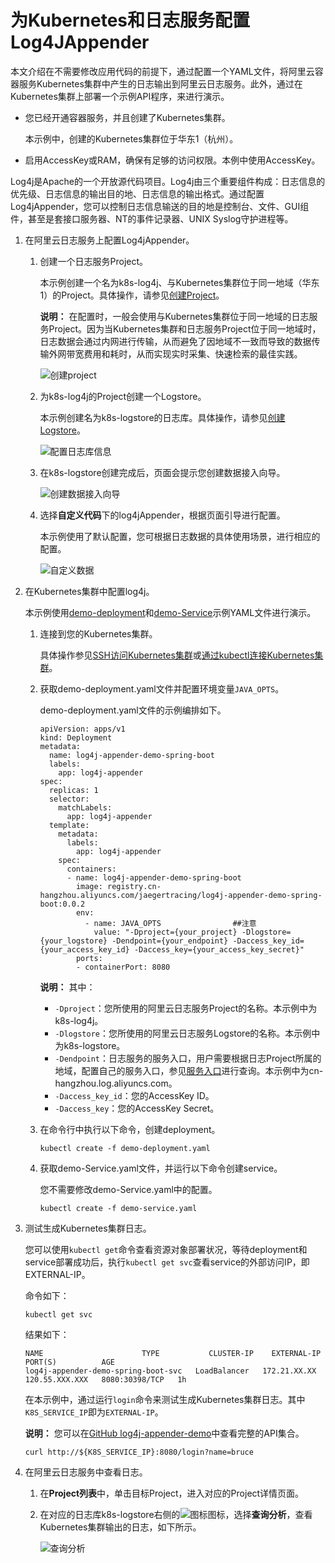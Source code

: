 # 为Kubernetes和日志服务配置Log4JAppender

本文介绍在不需要修改应用代码的前提下，通过配置一个YAML文件，将阿里云容器服务Kubernetes集群中产生的日志输出到阿里云日志服务。此外，通过在Kubernetes集群上部署一个示例API程序，来进行演示。

-   您已经开通容器服务，并且创建了Kubernetes集群。

    本示例中，创建的Kubernetes集群位于华东1（杭州）。

-   启用AccessKey或RAM，确保有足够的访问权限。本例中使用AccessKey。

Log4j是Apache的一个开放源代码项目。Log4j由三个重要组件构成：日志信息的优先级、日志信息的输出目的地、日志信息的输出格式。通过配置Log4jAppender，您可以控制日志信息输送的目的地是控制台、文件、GUI组件，甚至是套接口服务器、NT的事件记录器、UNIX Syslog守护进程等。

1.  在阿里云日志服务上配置Log4jAppender。

    1.  创建一个日志服务Project。

        本示例创建一个名为k8s-log4j、与Kubernetes集群位于同一地域（华东 1）的Project。具体操作，请参见[创建Project](/cn.zh-CN/数据采集/准备工作/管理Project.md)。

        **说明：** 在配置时，一般会使用与Kubernetes集群位于同一地域的日志服务Project。因为当Kubernetes集群和日志服务Project位于同一地域时，日志数据会通过内网进行传输，从而避免了因地域不一致而导致的数据传输外网带宽费用和耗时，从而实现实时采集、快速检索的最佳实践。

        ![创建project](https://static-aliyun-doc.oss-accelerate.aliyuncs.com/assets/img/zh-CN/2985659951/p10630.png)

    2.  为k8s-log4j的Project创建一个Logstore。

        本示例创建名为k8s-logstore的日志库。具体操作，请参见[创建Logstore](/cn.zh-CN/数据采集/准备工作/管理Logstore.md)。

        ![配置日志库信息](https://static-aliyun-doc.oss-accelerate.aliyuncs.com/assets/img/zh-CN/2985659951/p10632.png)

    3.  在k8s-logstore创建完成后，页面会提示您创建数据接入向导。

        ![创建数据接入向导](https://static-aliyun-doc.oss-accelerate.aliyuncs.com/assets/img/zh-CN/2985659951/p10633.png)

    4.  选择**自定义代码**下的log4jAppender，根据页面引导进行配置。

        本示例使用了默认配置，您可根据日志数据的具体使用场景，进行相应的配置。

        ![自定义数据](https://static-aliyun-doc.oss-accelerate.aliyuncs.com/assets/img/zh-CN/0095659951/p10634.png)

2.  在Kubernetes集群中配置log4j。

    本示例使用[demo-deployment](https://github.com/brucewu-fly/log4j-appender-demo-spring-boot/blob/master/k8s/demo-deployment.yaml)和[demo-Service](https://github.com/brucewu-fly/log4j-appender-demo-spring-boot/blob/master/k8s/demo-service.yaml)示例YAML文件进行演示。

    1.  连接到您的Kubernetes集群。

        具体操作参见[SSH访问Kubernetes集群](/cn.zh-CN/Kubernetes集群用户指南/集群管理/连接集群/通过SSH访问Kubernetes集群.md)或[通过kubectl连接Kubernetes集群](/cn.zh-CN/Kubernetes集群用户指南/集群管理/连接集群/通过kubectl连接Kubernetes集群.md)。

    2.  获取demo-deployment.yaml文件并配置环境变量`JAVA_OPTS`。

        demo-deployment.yaml文件的示例编排如下。

        ```
        apiVersion: apps/v1
        kind: Deployment
        metadata:
          name: log4j-appender-demo-spring-boot
          labels:
            app: log4j-appender
        spec:
          replicas: 1
          selector:
            matchLabels:
              app: log4j-appender
          template:
            metadata:
              labels:
                app: log4j-appender
            spec:
              containers:
              - name: log4j-appender-demo-spring-boot
                image: registry.cn-hangzhou.aliyuncs.com/jaegertracing/log4j-appender-demo-spring-boot:0.0.2
                env:
                  - name: JAVA_OPTS                ##注意
                    value: "-Dproject={your_project} -Dlogstore={your_logstore} -Dendpoint={your_endpoint} -Daccess_key_id={your_access_key_id} -Daccess_key={your_access_key_secret}"
                ports:
                - containerPort: 8080
        ```

        **说明：** 其中：

        -   `-Dproject`：您所使用的阿里云日志服务Project的名称。本示例中为k8s-log4j。
        -   `-Dlogstore`：您所使用的阿里云日志服务Logstore的名称。本示例中为k8s-logstore。
        -   `-Dendpoint`：日志服务的服务入口，用户需要根据日志Project所属的地域，配置自己的服务入口，参见[服务入口](https://help.aliyun.com/document_detail/29008.html)进行查询。本示例中为cn-hangzhou.log.aliyuncs.com。
        -   `-Daccess_key_id`：您的AccessKey ID。
        -   `-Daccess_key`：您的AccessKey Secret。
    3.  在命令行中执行以下命令，创建deployment。

        ```
        kubectl create -f demo-deployment.yaml
        ```

    4.  获取demo-Service.yaml文件，并运行以下命令创建service。

        您不需要修改demo-Service.yaml中的配置。

        ```
        kubectl create -f demo-service.yaml
        ```

3.  测试生成Kubernetes集群日志。

    您可以使用`kubectl get`命令查看资源对象部署状况，等待deployment和service部署成功后，执行`kubectl get svc`查看service的外部访问IP，即EXTERNAL-IP。

    命令如下：

    ```
    kubectl get svc
    ```

    结果如下：

    ```
    NAME                      TYPE           CLUSTER-IP    EXTERNAL-IP      PORT(S)          AGE
    log4j-appender-demo-spring-boot-svc   LoadBalancer   172.21.XX.XX   120.55.XXX.XXX   8080:30398/TCP   1h
    ```

    在本示例中，通过运行`login`命令来测试生成Kubernetes集群日志。其中`K8S_SERVICE_IP`即为`EXTERNAL-IP`。

    **说明：** 您可以在[GitHub log4j-appender-demo](https://github.com/brucewu-fly/log4j-appender-demo-spring-boot)中查看完整的API集合。

    ```
    curl http://${K8S_SERVICE_IP}:8080/login?name=bruce
    ```

4.  在阿里云日志服务中查看日志。

    1.  在**Project列表**中，单击目标Project，进入对应的Project详情页面。

    2.  在对应的日志库k8s-logstore右侧的![图标](https://static-aliyun-doc.oss-accelerate.aliyuncs.com/assets/img/zh-CN/2985659951/p55777.png)图标，选择**查询分析**，查看Kubernetes集群输出的日志，如下所示。

        ![查询分析](https://static-aliyun-doc.oss-accelerate.aliyuncs.com/assets/img/zh-CN/2985659951/p55775.png)


